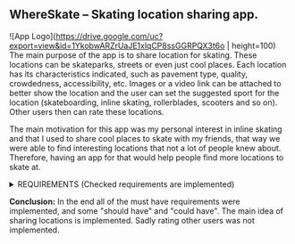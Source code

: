 ## **WhereSkate** – Skating location sharing app.
![App Logo](https://drive.google.com/uc?export=view&id=1YkobwARZrUaJE1xlqCP8ssGGRPQX3t6o | height=100)
The main purpose of the app is to share location for skating. These locations can be skateparks, streets or even just cool places. Each location has its characteristics indicated, such as pavement type, quality, crowdedness, accessibility, etc. Images or a video link can be attached to better show the location and the user can set the suggested sport for the location (skateboarding, inline skating, rollerblades, scooters and so on). Other users then can rate these locations.

The main motivation for this app was my personal interest in inline skating and that I used to share cool places to skate with my friends, that way we were able to find interesting locations that not a lot of people knew about. Therefore, having an app for that would help people find more locations to skate at.

<details>
<summary>REQUIREMENTS (Checked requirements are implemented) </summary>
<br>
  
**Must Have:**

- [x] As a user, I want to be able to add skating locations on a map.
- [x] As a user, I want to be able to see other user&#39;s added locations.
- [x] As a user, I want to be able to edit or delete my locations.

**Should have:**

- [x] As a user, I want to be able to add characteristics to my locations.
- [ ] As a user, I want to be able to rate other user&#39;s locations.
- [ ] As a user, I want to be able to share a location on other apps.
- [x]	As a user, I want to be able to use google maps to navigate to the location.
- [ ] As a user, I want to be able to sort locations by type of sport and/or location type, user.

**Could have:**

- [x] As a user, I want to be able to add images and a video link for the locations.
- [x] As a user, I want to be able to set my profile picture, username, and other info. (Partially)
- [x] As a user, I want to be able to see my profile statistics, such as average location rating. (Partially)
- [ ] As a user, I want to receive notification when a new location has been added in my local area.
- [ ] As a user, I want to be able to comment on other user’s shared locations.

**Won&#39;t have:**

- [ ] As a user, I want to be able to create routes.
- [ ] As a user, I want to be able to import locations from other apps.
</details>

  **Conclusion:**
  In the end all of the must have requirements were implemented, and some "should have" and "could have". The main idea of sharing locations is implemented. Sadly rating other users was not implemented.
